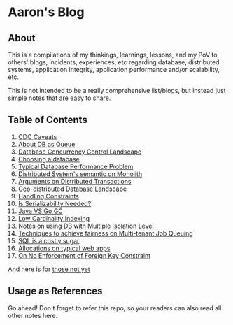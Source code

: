 # Aaron's Blog

## About

This is a compilations of my thinkings, learnings, lessons, and my PoV to others' blogs, incidents, experiences, etc regarding database, distributed systems, application integrity, application performance and/or scalability, etc.

This is not intended to be a really comprehensive list/blogs, but instead just simple notes that are easy to share.

## Table of Contents

1. [CDC Caveats](https://aarondwi.github.io/CDCCaveats/)
2. [About DB as Queue](https://aarondwi.github.io/AboutDBQueue)
3. [Database Concurrency Control Landscape](https://aarondwi.github.io/CCLandscape)
4. [Choosing a database](https://aarondwi.github.io/ChoosingDB)
5. [Typical Database Performance Problem](https://aarondwi.github.io/DBPerfProb)
6. [Distributed System's semantic on Monolith](https://aarondwi.github.io/DistSysSemanticMonolith)
7. [Arguments on Distributed Transactions](https://aarondwi.github.io/DTXArguments)
8. [Geo-distributed Database Landscape](https://aarondwi.github.io/GeoDistDBLandscape)
9. [Handling Constraints](https://aarondwi.github.io/HandlingConstraints)
10. [Is Serializability Needed?](https://aarondwi.github.io/IsSerializabilityNeeded)
11. [Java VS Go GC](https://aarondwi.github.io/JavaVSGoGC)
12. [Low Cardinality Indexing](https://aarondwi.github.io/LowCardinalityIndexing)
13. [Notes on using DB with Multiple Isolation Level](https://aarondwi.github.io/MultipleIsolationLevel)
14. [Techniques to achieve fairness on Multi-tenant Job Queuing](https://aarondwi.github.io/MultiTenantJobFairness)
15. [SQL is a costly sugar](https://aarondwi.github.io/SQLCostlySugar)
16. [Allocations on typical web apps](https://aarondwi.github.io/WebAppsAlloc)
17. [On No Enforcement of Foreign Key Constraint](https://aarondwi.github.io/OnNoFKConstraint)

And here is for [those not yet](https://aarondwi.github.io/NotYet)

## Usage as References

Go ahead! Don't forget to refer this repo, so your readers can also read all other notes here.
